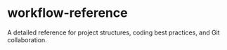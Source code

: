 # workflow-reference
A detailed reference for project structures, coding best practices, and Git collaboration.
